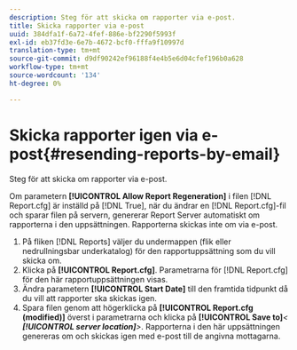 ```yaml
---
description: Steg för att skicka om rapporter via e-post.
title: Skicka rapporter via e-post
uuid: 384dfa1f-6a72-4fef-886e-bf2290f5993f
exl-id: eb37fd3e-6e7b-4672-bcf0-fffa9f10997d
translation-type: tm+mt
source-git-commit: d9df90242ef96188f4e4b5e6d04cfef196b0a628
workflow-type: tm+mt
source-wordcount: '134'
ht-degree: 0%

---
```


# Skicka rapporter igen via e-post{#resending-reports-by-email}

Steg för att skicka om rapporter via e-post.

Om parametern **[!UICONTROL Allow Report Regeneration]** i filen [!DNL Report.cfg] är inställd på [!DNL True], när du ändrar en [!DNL Report.cfg]-fil och sparar filen på servern, genererar Report Server automatiskt om rapporterna i den uppsättningen. Rapporterna skickas inte om via e-post.

1. På fliken [!DNL Reports] väljer du undermappen (flik eller nedrullningsbar underkatalog) för den rapportuppsättning som du vill skicka om.
1. Klicka på **[!UICONTROL Report.cfg]**. Parametrarna för [!DNL Report.cfg] för den här rapportuppsättningen visas.
1. Ändra parametern **[!UICONTROL Start Date]** till den framtida tidpunkt då du vill att rapporter ska skickas igen.
1. Spara filen genom att högerklicka på **[!UICONTROL Report.cfg (modified)]** överst i parametrarna och klicka på **[!UICONTROL Save to]***&lt; **[!UICONTROL server location]**>*.
Rapporterna i den här uppsättningen genereras om och skickas igen med e-post till de angivna mottagarna.
